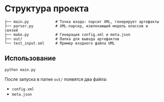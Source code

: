 # Структура проекта

```
├── main.py            # Точка входа: парсит XML, генерирует артефакты
├── parser.py          # XML-парсер, извлекающий модель классов и связей
├── make.py            # Генерация config.xml и meta.json
├── out/               # Папка для вывода артефактов
└── test_input.xml     # Пример входного файла UML
```

## Использование

```bash
python main.py
```

После запуска в папке `out/` появятся два файла:

* `config.xml`
* `meta.json`

